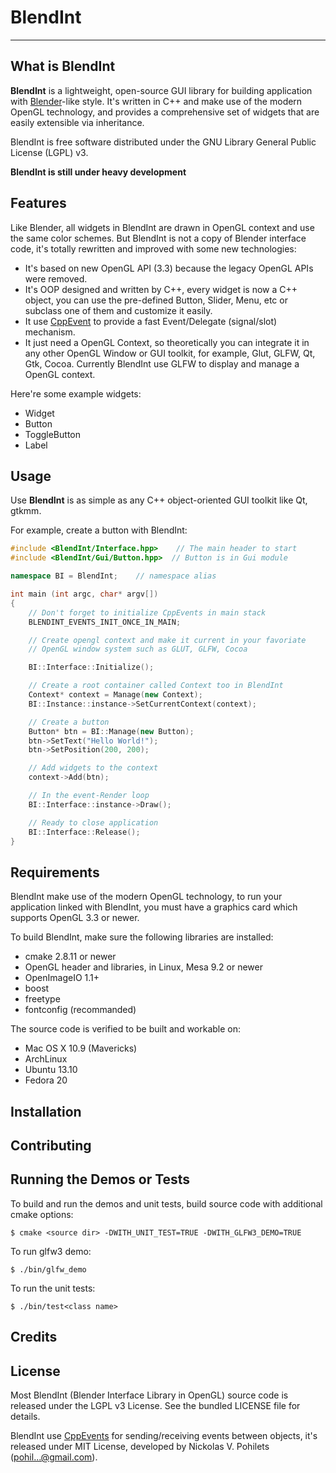 # BlendInt

------

## What is BlendInt

**BlendInt** is a lightweight, open-source GUI library for building
application with [Blender](http://www.blender.org)-like style. It's
written in C++ and make use of the modern OpenGL technology, and
provides a comprehensive set of widgets that are easily extensible via
inheritance.

BlendInt is free software distributed under the GNU Library General
Public License (LGPL) v3.

**BlendInt is still under heavy development**

## Features

Like Blender, all widgets in BlendInt are drawn in OpenGL context and
use the same color schemes. But BlendInt is not a copy of Blender
interface code, it's totally rewritten and improved with some new
technologies:

- It's based on new OpenGL API (3.3) because the legacy OpenGL APIs
  were removed.
- It's OOP designed and written by C++, every widget is now a C++
  object, you can use the pre-defined Button, Slider, Menu, etc or
  subclass one of them and customize it easily.
- It use [CppEvent](http://code.google.com/p/cpp-events/) to provide a
  fast Event/Delegate (signal/slot) mechanism.
- It just need a OpenGL Context, so theoretically you can integrate it
  in any other OpenGL Window or GUI toolkit, for example, Glut, GLFW,
  Qt, Gtk, Cocoa. Currently BlendInt use GLFW to display and manage a
  OpenGL context.

Here're some example widgets:

* Widget
* Button
* ToggleButton
* Label

## Usage

Use **BlendInt** is as simple as any C++ object-oriented GUI toolkit
like Qt, gtkmm.

For example, create a button with BlendInt:

```cpp
#include <BlendInt/Interface.hpp>    // The main header to start
#include <BlendInt/Gui/Button.hpp>	// Button is in Gui module

namespace BI = BlendInt;	// namespace alias

int main (int argc, char* argv[])
{
    // Don't forget to initialize CppEvents in main stack
    BLENDINT_EVENTS_INIT_ONCE_IN_MAIN;

    // Create opengl context and make it current in your favoriate
    // OpenGL window system such as GLUT, GLFW, Cocoa

    BI::Interface::Initialize();

    // Create a root container called Context too in BlendInt
    Context* context = Manage(new Context);
    BI::Instance::instance->SetCurrentContext(context);

    // Create a button
    Button* btn = BI::Manage(new Button);
    btn->SetText("Hello World!");
    btn->SetPosition(200, 200); 

    // Add widgets to the context
    context->Add(btn);

    // In the event-Render loop
    BI::Interface::instance->Draw();

    // Ready to close application
    BI::Interface::Release();
}
```

## Requirements

BlendInt make use of the modern OpenGL technology, to run your
application linked with BlendInt, you must have a graphics card which
supports OpenGL 3.3 or newer.

To build BlendInt, make sure the following libraries are installed:

* cmake 2.8.11 or newer
* OpenGL header and libraries, in Linux, Mesa 9.2 or newer
* OpenImageIO 1.1+
* boost
* freetype
* fontconfig (recommanded)

The source code is verified to be built and workable on:

* Mac OS X 10.9 (Mavericks)
* ArchLinux
* Ubuntu 13.10
* Fedora 20

## Installation

## Contributing

## Running the Demos or Tests

To build and run the demos and unit tests, build source code with
additional cmake options:

```shell
$ cmake <source dir> -DWITH_UNIT_TEST=TRUE -DWITH_GLFW3_DEMO=TRUE
```

To run glfw3 demo:

```shell
$ ./bin/glfw_demo
```

To run the unit tests:

```shell
$ ./bin/test<class name>
```

## Credits

## License

Most BlendInt (Blender Interface Library in OpenGL) source code is
released under the LGPL v3 License. See the bundled LICENSE file for
details.

BlendInt use [CppEvents](http://code.google.com/p/cpp-events/) for
sending/receiving events between objects, it's released under MIT
License, developed by Nickolas V. Pohilets (pohil...@gmail.com).
